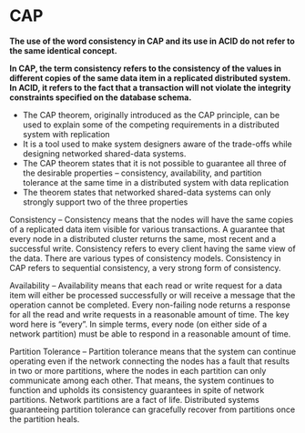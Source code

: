 # CAP

**The use of the word consistency in CAP and its use in ACID do not refer to the same identical concept.**

**In CAP, the term consistency refers to the consistency of the values in different copies of the same data item in a replicated distributed system. In ACID, it refers to the fact that a transaction will not violate the integrity constraints specified on the database schema.**

- The CAP theorem, originally introduced as the CAP principle, can be used to explain some of the competing requirements in a distributed system with replication
- It is a tool used to make system designers aware of the trade-offs while designing networked shared-data systems.
- The CAP theorem states that it is not possible to guarantee all three of the desirable properties – consistency, availability, and partition tolerance at the same time in a distributed system with data replication
- The theorem states that networked shared-data systems can only strongly support two of the three properties

Consistency – 
Consistency means that the nodes will have the same copies of a replicated data item visible for various transactions. A guarantee that every node in a distributed cluster returns the same, most recent and a successful write. Consistency refers to every client having the same view of the data. There are various types of consistency models. Consistency in CAP refers to sequential consistency, a very strong form of consistency. 


Availability – 
Availability means that each read or write request for a data item will either be processed successfully or will receive a message that the operation cannot be completed. Every non-failing node returns a response for all the read and write requests in a reasonable amount of time. The key word here is “every”. In simple terms, every node (on either side of a network partition) must be able to respond in a reasonable amount of time. 


Partition Tolerance – 
Partition tolerance means that the system can continue operating even if the network connecting the nodes has a fault that results in two or more partitions, where the nodes in each partition can only communicate among each other. That means, the system continues to function and upholds its consistency guarantees in spite of network partitions. Network partitions are a fact of life. Distributed systems guaranteeing partition tolerance can gracefully recover from partitions once the partition heals. 